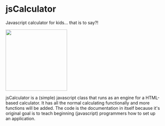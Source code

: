 # jsCalculator
Javascript calculator for kids... that is to say?!

<img src="http:/raw.githubusercontent.com/petervdpas/jsCalculator/master/jsCalculator.png" width="200px" />

jsCalculator is a (simple) javascript class that runs as an engine for a HTML-based calculator. It has all the normal calculating functionally and more functions will be added. The code is the documentation in itself because it's original goal is to teach beginning (javascript) programmers how to set up an application.

